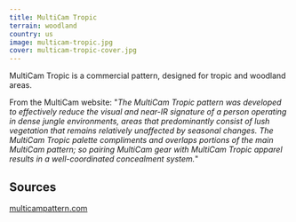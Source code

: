 ```yaml
---
title: MultiCam Tropic
terrain: woodland
country: us
image: multicam-tropic.jpg
cover: multicam-tropic-cover.jpg
---
```

MultiCam Tropic is a commercial pattern, designed for tropic and woodland areas.

From the MultiCam website:
"*The MultiCam Tropic pattern was developed to effectively reduce the visual and near-IR signature of a person operating in dense jungle environments, areas that predominantly consist of lush vegetation that remains relatively unaffected by seasonal changes. The MultiCam Tropic palette compliments and overlaps portions of the main MultiCam pattern; so pairing MultiCam gear with MultiCam Tropic apparel results in a well-coordinated concealment system.*"

Sources
-------
[multicampattern.com](http://multicampattern.com)
